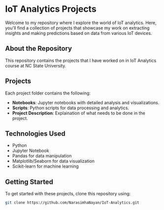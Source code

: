 # IoT Analytics Projects

Welcome to my repository where I explore the world of IoT analytics. Here, you'll find a collection of projects that showcase my work on extracting insights and making predictions based on data from various IoT devices.

## About the Repository

This repository contains the projects that I have worked on in IoT Analytics course at NC State University. 

## Projects

Each project folder contains the following:

- **Notebooks**: Jupyter notebooks with detailed analysis and visualizations.
- **Scripts**: Python scripts for data processing and analytics.
- **Project Description**: Explaination of what needs to be done in the project.

## Technologies Used

- Python
- Jupyter Notebook
- Pandas for data manipulation
- Matplotlib/Seaborn for data visualization
- Scikit-learn for machine learning

## Getting Started

To get started with these projects, clone this repository using:

```bash
git clone https://github.com/NarasimhaNayan/IoT-Analytics.git
